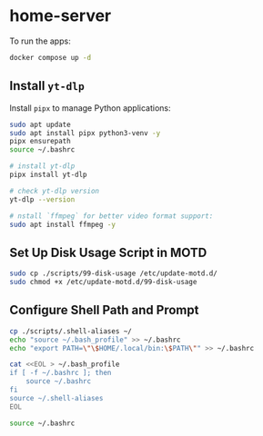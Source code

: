 # home-server

To run the apps:

```bash
docker compose up -d
```

## Install `yt-dlp`

Install `pipx` to manage Python applications:

```bash
sudo apt update
sudo apt install pipx python3-venv -y
pipx ensurepath
source ~/.bashrc

# install yt-dlp
pipx install yt-dlp

# check yt-dlp version
yt-dlp --version

# nstall `ffmpeg` for better video format support:
sudo apt install ffmpeg -y
```

## Set Up Disk Usage Script in MOTD

```bash
sudo cp ./scripts/99-disk-usage /etc/update-motd.d/
sudo chmod +x /etc/update-motd.d/99-disk-usage
```

## Configure Shell Path and Prompt

```bash
cp ./scripts/.shell-aliases ~/
echo "source ~/.bash_profile" >> ~/.bashrc
echo "export PATH=\"\$HOME/.local/bin:\$PATH\"" >> ~/.bashrc
```

```bash
cat <<EOL > ~/.bash_profile
if [ -f ~/.bashrc ]; then
    source ~/.bashrc
fi
source ~/.shell-aliases
EOL
```

```bash
source ~/.bashrc
```
